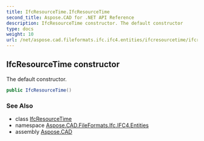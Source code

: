 ```yaml
---
title: IfcResourceTime.IfcResourceTime
second_title: Aspose.CAD for .NET API Reference
description: IfcResourceTime constructor. The default constructor
type: docs
weight: 10
url: /net/aspose.cad.fileformats.ifc.ifc4.entities/ifcresourcetime/ifcresourcetime/
---
```

## IfcResourceTime constructor

The default constructor.

```csharp
public IfcResourceTime()
```

### See Also

* class [IfcResourceTime](../)
* namespace [Aspose.CAD.FileFormats.Ifc.IFC4.Entities](../../ifcresourcetime/)
* assembly [Aspose.CAD](../../../)


